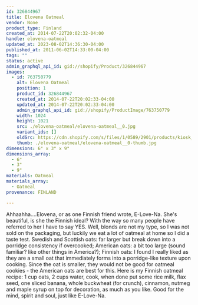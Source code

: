 ```yaml
---
id: 326844967
title: Elovena Oatmeal
vendor: None
product_type: Finland
created_at: 2014-07-22T20:02:32-04:00
handle: elovena-oatmeal
updated_at: 2023-08-02T14:36:30-04:00
published_at: 2011-06-02T14:33:00-04:00
tags: ""
status: active
admin_graphql_api_id: gid://shopify/Product/326844967
images:
  - id: 763750779
    alt: Elovena Oatmeal
    position: 1
    product_id: 326844967
    created_at: 2014-07-22T20:02:33-04:00
    updated_at: 2014-07-22T20:02:33-04:00
    admin_graphql_api_id: gid://shopify/ProductImage/763750779
    width: 1024
    height: 1021
    src: ./elovena-oatmeal/elovena-oatmeal__0.jpg
    variant_ids: []
    oldSrc: https://cdn.shopify.com/s/files/1/0589/2901/products/kiosk_fi_elovena.jpeg?v=1406073753
    thumb: ./elovena-oatmeal/elovena-oatmeal__0-thumb.jpg
dimensions: 6" x 3" x 9"
dimensions_array:
  - 6"
  - 3"
  - 9"
materials: Oatmeal
materials_array:
  - Oatmeal
provenance: FINLAND

---
```


Ahhaahha....Elovena, or as one Finnish friend wrote, E-Love-Na. She's beautiful, is she the Finnish ideal? With the way so many people have referred to her I have to say YES. Well, blonds are not my type, so I was not sold on the packaging, but luckily we eat a lot of oatmeal at home so I did a taste test. Swedish and Scottish oats: far larger but break down into a porridge consistency if overcooked; American oats: a bit too large (sound familiar? like other things in America?); Finnish oats: I found I really liked as they are a small oat that immediately forms into a porridge-like texture upon cooking. Since the oat is smaller, they would not be good for oatmeal cookies - the American oats are best for this. Here is my Finnish oatmeal recipe: 1 cup oats, 2 cups water, cook, when done put some rice milk, flax seed, one sliced banana, whole buckwheat (for crunch), cinnamon, nutmeg and maple syrup on top for decoration, as much as you like. Good for the mind, spirit and soul, just like E-Love-Na.